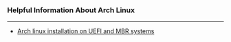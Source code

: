 ### Helpful Information About Arch Linux
***
- [Arch linux installation on UEFI and MBR systems](https://github.com/B00bleaTea/my-linux-config/blob/main/arch/ARCH_INSTALL.md)
